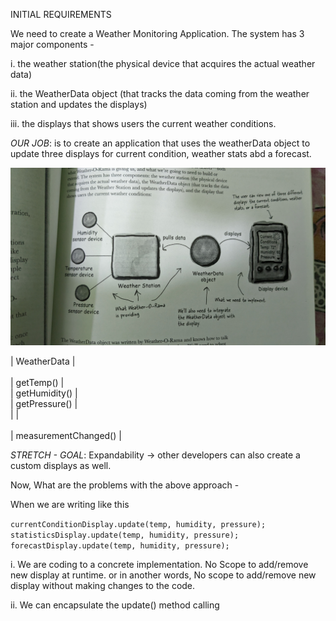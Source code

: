 INITIAL REQUIREMENTS

We need to create a Weather Monitoring Application. The system has 3 major components - 

i. the weather station(the physical device that acquires the actual weather data)

ii. the WeatherData object (that tracks the data coming from the weather station and updates the displays)

iii. the displays that shows users the current weather conditions.

*OUR JOB*: is to create an application that uses the weatherData object to update three displays for current condition, weather stats abd a forecast.

![](https://github.com/chandan13tiwari/design-patterns/blob/master/src/main/resources/observer-pattern-diagrams/1.jpg)


|   WeatherData         |
<br /> <br />
|   getTemp()           | <br />
|   getHumidity()       | <br />
|   getPressure()       | <br />
|                       | <br /> <br />
|  measurementChanged() | <br />



*STRETCH - GOAL*: Expandability -> other developers can also create a custom displays as well.



Now, What are the problems with the above approach - 

When we are writing like this

``currentConditionDisplay.update(temp, humidity, pressure);`` <br />
``statisticsDisplay.update(temp, humidity, pressure);``  <br />
``forecastDisplay.update(temp, humidity, pressure);``

i. We are coding to a concrete implementation. No Scope to add/remove new display at runtime. or in another words, No scope to add/remove new display without making changes to the code.

ii. We can encapsulate the update() method calling

